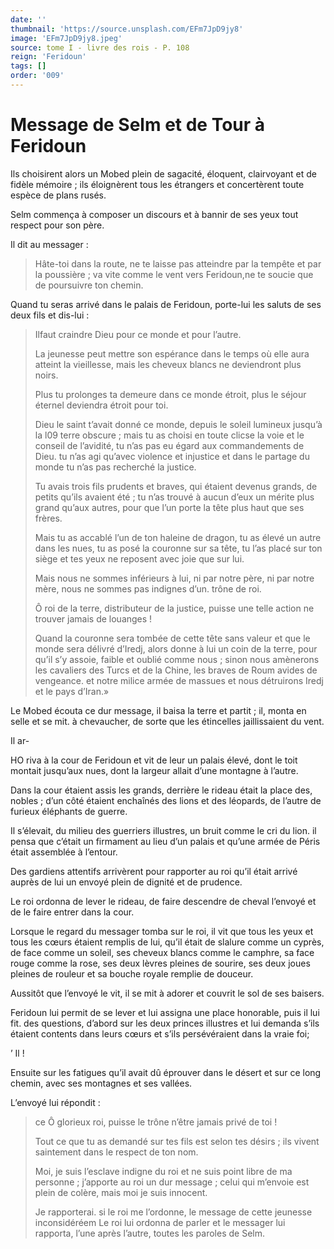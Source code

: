 ```yaml
---
date: ''
thumbnail: 'https://source.unsplash.com/EFm7JpD9jy8'
image: 'EFm7JpD9jy8.jpeg'
source: tome I - livre des rois - P. 108
reign: 'Feridoun'
tags: []
order: '009'
---
```


# Message de Selm et de Tour à Feridoun

Ils choisirent alors un Mobed plein de sagacité, éloquent, clairvoyant et de fidèle mémoire ; ils éloignèrent tous les étrangers et concertèrent toute espèce de plans rusés.

Selm commença à composer un discours et à bannir de ses yeux tout respect pour son père.

Il dit au messager :

> Hâte-toi dans la route, ne te laisse pas atteindre par la tempête et par la poussière ; va vite comme le vent vers Feridoun,ne te soucie que de poursuivre ton chemin.

Quand tu seras arrivé dans le palais de Feridoun, porte-lui les saluts de ses deux fils et dis-lui :

> Ilfaut craindre Dieu pour ce monde et pour l’autre.
>
> La jeunesse peut mettre son espérance dans le temps où elle aura atteint la vieillesse, mais les cheveux blancs ne deviendront plus noirs.
>
> Plus tu prolonges ta demeure dans ce monde étroit, plus le séjour éternel deviendra étroit pour toi.
>
> Dieu le saint t’avait donné ce monde, depuis le soleil lumineux jusqu’à la l09 terre obscure ; mais tu as choisi en toute clicse la voie et le conseil de l’avidité, tu n’as pas eu égard aux commandements de Dieu. tu n’as agi qu’avec violence et injustice et dans le partage du monde tu n’as pas recherché la justice.
>
> Tu avais trois fils prudents et braves, qui étaient devenus grands, de petits qu’ils avaient été ; tu n’as trouvé à aucun d’eux un mérite plus grand qu’aux autres, pour que l’un porte la tête plus haut que ses frères.
>
> Mais tu as accablé l’un de ton haleine de dragon, tu as élevé un autre dans les nues, tu as posé la couronne sur sa tête, tu l’as placé sur ton siège et tes yeux ne reposent avec joie que sur lui.
>
> Mais nous ne sommes inférieurs à lui, ni par notre père, ni par notre mère, nous ne sommes pas indignes d’un. trône de roi.
>
> Ô roi de la terre, distributeur de la justice, puisse une telle action ne trouver jamais de louanges !
>
> Quand la couronne sera tombée de cette tête sans valeur et que le monde sera délivré d’Iredj, alors donne à lui un coin de la terre, pour qu’il s’y assoie, faible et oublié comme nous ; sinon nous amènerons les cavaliers des Turcs et de la Chine, les braves de Roum avides de vengeance. et notre milice armée de massues et nous détruirons Iredj et le pays d’Iran.»

Le Mobed écouta ce dur message, il baisa la terre et partit ; il, monta en selle et se mit. à chevaucher, de sorte que les étincelles jaillissaient du vent.

Il ar-

HO riva à la cour de Feridoun et vit de leur un palais élevé, dont le toit montait jusqu’aux nues, dont la largeur allait d’une montagne à l’autre.

Dans la cour étaient assis les grands, derrière le rideau était la place des, nobles ; d’un côté étaient enchaînés des lions et des léopards, de l’autre de furieux éléphants de guerre.

Il s’élevait, du milieu des guerriers illustres, un bruit comme le cri du lion. il pensa que c’était un firmament au lieu d’un palais et qu’une armée de Péris était assemblée à l’entour.

Des gardiens attentifs arrivèrent pour rapporter au roi qu’il était arrivé auprès de lui un envoyé plein de dignité et de prudence.

Le roi ordonna de lever le rideau, de faire descendre de cheval l’envoyé et de le faire entrer dans la cour.

Lorsque le regard du messager tomba sur le roi, il vit que tous les yeux et tous les cœurs étaient remplis de lui, qu’il était de slalure comme un cyprès, de face comme un soleil, ses cheveux blancs comme le camphre, sa face rouge comme la rose, ses deux lèvres pleines de sourire, ses deux joues pleines de rouleur et sa bouche royale remplie de douceur.

Aussitôt que l’envoyé le vit, il se mit à adorer et couvrit le sol de ses baisers.

Feridoun lui permit de se lever et lui assigna une place honorable, puis il lui fit. des questions, d’abord sur les deux princes illustres et lui demanda s’ils étaient contents dans leurs cœurs et s’ils persévéraient dans la vraie foi;

’ Il !

Ensuite sur les fatigues qu’il avait dû éprouver dans le désert et sur ce long chemin, avec ses montagnes et ses vallées.

L’envoyé lui répondit :

> ce Ô glorieux roi, puisse le trône n’être jamais privé de toi !
>
> Tout ce que tu as demandé sur tes fils est selon tes désirs ; ils vivent saintement dans le respect de ton nom.
>
> Moi, je suis l’esclave indigne du roi et ne suis point libre de ma personne ; j’apporte au roi un dur message ; celui qui m’envoie est plein de colère, mais moi je suis innocent.
>
> Je rapporterai. si le roi me l’ordonne, le message de cette jeunesse inconsidéréem Le roi lui ordonna de parler et le messager lui rapporta, l’une après l’autre, toutes les paroles de Selm.
